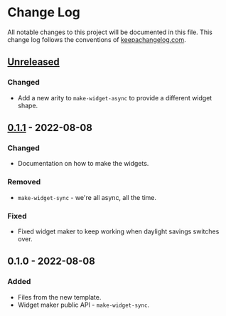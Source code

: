 # Change Log
All notable changes to this project will be documented in this file. This change log follows the conventions of [keepachangelog.com](http://keepachangelog.com/).

## [Unreleased]
### Changed
- Add a new arity to `make-widget-async` to provide a different widget shape.

## [0.1.1] - 2022-08-08
### Changed
- Documentation on how to make the widgets.

### Removed
- `make-widget-sync` - we're all async, all the time.

### Fixed
- Fixed widget maker to keep working when daylight savings switches over.

## 0.1.0 - 2022-08-08
### Added
- Files from the new template.
- Widget maker public API - `make-widget-sync`.

[Unreleased]: https://github.com/dpom/test-actions/compare/0.1.1...HEAD
[0.1.1]: https://github.com/dpom/test-actions/compare/0.1.0...0.1.1
